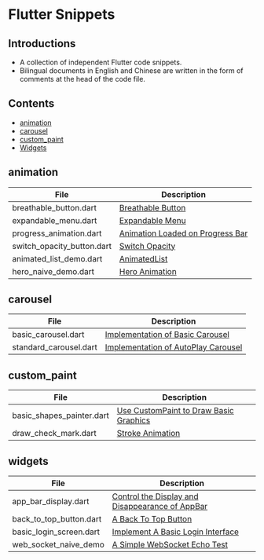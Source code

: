 # Flutter Snippets

## Introductions
- A collection of independent Flutter code snippets.
- Bilingual documents in English and Chinese are written in the form of comments at the head of the code file.

## Contents
- [animation](#animation)
- [carousel](#carousel)
- [custom_paint](#custom_paint)
- [Widgets](#widgets)

## animation
|  File          | Description      |
|---------------|----------------------|
| breathable_button.dart|[Breathable Button](animation/explicit/breathable_button.dart/)|
| expandable_menu.dart	| [Expandable Menu](animation/explicit/expandable_menu.dart/) |
| progress_animation.dart | [Animation Loaded on Progress Bar](animation/explicit/progress_animation.dart/)    |
| switch_opacity_button.dart | [Switch Opacity](animation/implicit/switch_opacity_button.dart/)      |
| animated_list_demo.dart | [AnimatedList](animation/animated_list_demo.dart/)      |
| hero_naive_demo.dart | [Hero Animation](animation/hero_naive_demo.dart/)      |

## carousel
|  File          | Description      |
|---------------|----------------------|
| basic_carousel.dart|[Implementation of Basic Carousel](carousel/basic_carousel.dart/)|
| standard_carousel.dart | [Implementation of AutoPlay Carousel](carousel/standard_carousel.dart/) |

## custom_paint
|  File          | Description      |
|---------------|----------------------|
| basic_shapes_painter.dart|[Use CustomPaint to Draw Basic Graphics](custom_paint/basic_shapes_painter.dart/)|
| draw_check_mark.dart | [Stroke Animation](custom_paint/draw_check_mark.dart/) |

## widgets
|  File          | Description      |
|---------------|----------------------|
| app_bar_display.dart|	[Control the Display and Disappearance of AppBar](widgets/app_bar_display.dart/)|
| back_to_top_button.dart	| [A Back To Top Button](widgets/back_to_top_button.dart/) |
| basic_login_screen.dart | [Implement A Basic Login Interface](widgets/basic_login_screen.dart/)    |
| web_socket_naive_demo | [A Simple WebSocket Echo Test](widgets/web_socket_naive_demo.dart/)      |
